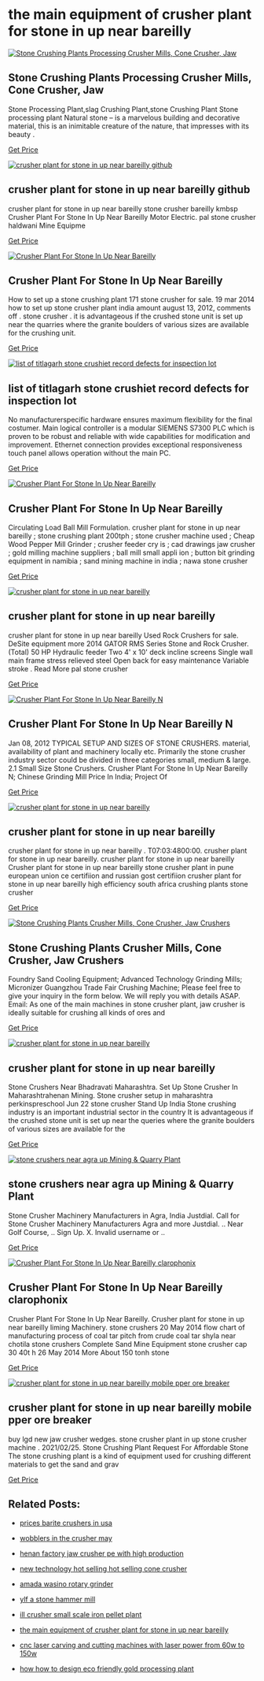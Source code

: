 # the main equipment of crusher plant for stone in up near bareilly
<a href="https://mnn.zoosnet.net/LR/Chatpre.aspx?id=MNN94995150&p=https://vbl.co.za/" target="_blank">![Stone Crushing Plants Processing Crusher Mills, Cone Crusher, Jaw ](https://raw.githubusercontent.com/gcmcrusher/imgs/main/254.jpg)</a>
## Stone Crushing Plants Processing Crusher Mills, Cone Crusher, Jaw 
Stone Processing Plant,slag Crushing Plant,stone Crushing Plant Stone processing plant Natural stone – is a marvelous building and decorative material, this is an inimitable creature of the nature, that impresses with its beauty .
<a href="https://mnn.zoosnet.net/LR/Chatpre.aspx?id=MNN94995150&p=https://vbl.co.za/" target="_blank">Get Price</a>
<a href="https://mnn.zoosnet.net/LR/Chatpre.aspx?id=MNN94995150&p=https://vbl.co.za/" target="_blank">![crusher plant for stone in up near bareilly github](https://raw.githubusercontent.com/gcmcrusher/imgs/main/130.jpg)</a>
## crusher plant for stone in up near bareilly github
crusher plant for stone in up near bareilly stone crusher bareilly kmbsp Crusher Plant For Stone In Up Near Bareilly Motor Electric. pal stone crusher haldwani Mine Equipme
<a href="https://mnn.zoosnet.net/LR/Chatpre.aspx?id=MNN94995150&p=https://vbl.co.za/" target="_blank">Get Price</a>
<a href="https://mnn.zoosnet.net/LR/Chatpre.aspx?id=MNN94995150&p=https://vbl.co.za/" target="_blank">![Crusher Plant For Stone In Up Near Bareilly](https://raw.githubusercontent.com/gcmcrusher/imgs/main/37.jpg)</a>
## Crusher Plant For Stone In Up Near Bareilly
How to set up a stone crushing plant 171 stone crusher for sale. 19 mar 2014 how to set up stone crusher plant india amount august 13, 2012, comments off . stone crusher . it is advantageous if the crushed stone unit is set up near the quarries where the granite boulders of various sizes are available for the crushing unit.
<a href="https://mnn.zoosnet.net/LR/Chatpre.aspx?id=MNN94995150&p=https://vbl.co.za/" target="_blank">Get Price</a>
<a href="https://mnn.zoosnet.net/LR/Chatpre.aspx?id=MNN94995150&p=https://vbl.co.za/" target="_blank">![list of titlagarh stone crushiet record defects for inspection lot](https://raw.githubusercontent.com/gcmcrusher/imgs/main/606.jpg)</a>
## list of titlagarh stone crushiet record defects for inspection lot
No manufacturerspecific hardware ensures maximum flexibility for the final costumer. Main logical controller is a modular SIEMENS S7300 PLC which is proven to be robust and reliable with wide capabilities for modification and improvement. Ethernet connection provides exceptional responsiveness touch panel allows operation without the main PC.
<a href="https://mnn.zoosnet.net/LR/Chatpre.aspx?id=MNN94995150&p=https://vbl.co.za/" target="_blank">Get Price</a>
<a href="https://mnn.zoosnet.net/LR/Chatpre.aspx?id=MNN94995150&p=https://vbl.co.za/" target="_blank">![Crusher Plant For Stone In Up Near Bareilly](https://raw.githubusercontent.com/gcmcrusher/imgs/main/687.jpg)</a>
## Crusher Plant For Stone In Up Near Bareilly
Circulating Load Ball Mill Formulation. crusher plant for stone in up near bareilly ; stone crushing plant 200tph ; stone crusher machine used ; Cheap Wood Pepper Mill Grinder ; crusher feeder cry is ; cad drawings jaw crusher ; gold milling machine suppliers ; ball mill small appli ion ; button bit grinding equipment in namibia ; sand mining machine in india ; nawa stone crusher 
<a href="https://mnn.zoosnet.net/LR/Chatpre.aspx?id=MNN94995150&p=https://vbl.co.za/" target="_blank">Get Price</a>
<a href="https://mnn.zoosnet.net/LR/Chatpre.aspx?id=MNN94995150&p=https://vbl.co.za/" target="_blank">![crusher plant for stone in up near bareilly](https://raw.githubusercontent.com/gcmcrusher/imgs/main/711.jpg)</a>
## crusher plant for stone in up near bareilly
crusher plant for stone in up near bareilly Used Rock Crushers for sale. DeSite equipment more 2014 GATOR RMS Series Stone and Rock Crusher. (Total) 50 HP Hydraulic feeder Two 4' x 10' deck incline screens Single wall main frame stress relieved steel Open back for easy maintenance Variable stroke . Read More pal stone crusher 
<a href="https://mnn.zoosnet.net/LR/Chatpre.aspx?id=MNN94995150&p=https://vbl.co.za/" target="_blank">Get Price</a>
<a href="https://mnn.zoosnet.net/LR/Chatpre.aspx?id=MNN94995150&p=https://vbl.co.za/" target="_blank">![Crusher Plant For Stone In Up Near Bareilly N](https://raw.githubusercontent.com/gcmcrusher/imgs/main/842.jpg)</a>
## Crusher Plant For Stone In Up Near Bareilly N
Jan 08, 2012 TYPICAL SETUP AND SIZES OF STONE CRUSHERS. material, availability of plant and machinery locally etc. Primarily the stone crusher industry sector could be divided in three categories small, medium & large. 2.1 Small Size Stone Crushers. Crusher Plant For Stone In Up Near Bareilly N; Chinese Grinding Mill Price In India; Project Of 
<a href="https://mnn.zoosnet.net/LR/Chatpre.aspx?id=MNN94995150&p=https://vbl.co.za/" target="_blank">Get Price</a>
<a href="https://mnn.zoosnet.net/LR/Chatpre.aspx?id=MNN94995150&p=https://vbl.co.za/" target="_blank">![crusher plant for stone in up near bareilly](https://raw.githubusercontent.com/gcmcrusher/imgs/main/113.jpg)</a>
## crusher plant for stone in up near bareilly
crusher plant for stone in up near bareilly . T07:03:4800:00. crusher plant for stone in up near bareilly. crusher plant for stone in up near bareilly Crusher plant for stone in up near bareilly stone crusher plant in pune european union ce certifiion and russian gost certifiion crusher plant for stone in up near bareilly high efficiency south africa crushing plants stone crusher 
<a href="https://mnn.zoosnet.net/LR/Chatpre.aspx?id=MNN94995150&p=https://vbl.co.za/" target="_blank">Get Price</a>
<a href="https://mnn.zoosnet.net/LR/Chatpre.aspx?id=MNN94995150&p=https://vbl.co.za/" target="_blank">![Stone Crushing Plants Crusher Mills, Cone Crusher, Jaw Crushers](https://raw.githubusercontent.com/gcmcrusher/imgs/main/94.jpg)</a>
## Stone Crushing Plants Crusher Mills, Cone Crusher, Jaw Crushers
Foundry Sand Cooling Equipment; Advanced Technology Grinding Mills; Micronizer Guangzhou Trade Fair Crushing Machine; Please feel free to give your inquiry in the form below. We will reply you with details ASAP. Email:  As one of the main machines in stone crusher plant, jaw crusher is ideally suitable for crushing all kinds of ores and 
<a href="https://mnn.zoosnet.net/LR/Chatpre.aspx?id=MNN94995150&p=https://vbl.co.za/" target="_blank">Get Price</a>
<a href="https://mnn.zoosnet.net/LR/Chatpre.aspx?id=MNN94995150&p=https://vbl.co.za/" target="_blank">![crusher plant for stone in up near bareilly](https://raw.githubusercontent.com/gcmcrusher/imgs/main/257.jpg)</a>
## crusher plant for stone in up near bareilly
Stone Crushers Near Bhadravati Maharashtra. Set Up Stone Crusher In Maharashtrahenan Mining. Stone crusher setup in maharashtra perkinspreschool Jun 22 stone crusher Stand Up India Stone crushing industry is an important industrial sector in the country It is advantageous if the crushed stone unit is set up near the queries where the granite boulders of various sizes are available for the 
<a href="https://mnn.zoosnet.net/LR/Chatpre.aspx?id=MNN94995150&p=https://vbl.co.za/" target="_blank">Get Price</a>
<a href="https://mnn.zoosnet.net/LR/Chatpre.aspx?id=MNN94995150&p=https://vbl.co.za/" target="_blank">![stone crushers near agra up Mining & Quarry Plant](https://raw.githubusercontent.com/gcmcrusher/imgs/main/550.jpg)</a>
## stone crushers near agra up Mining & Quarry Plant
Stone Crusher Machinery Manufacturers in Agra, India Justdial. Call for Stone Crusher Machinery Manufacturers Agra and more Justdial. .. Near Golf Course, .. Sign Up. X. Invalid username or ..
<a href="https://mnn.zoosnet.net/LR/Chatpre.aspx?id=MNN94995150&p=https://vbl.co.za/" target="_blank">Get Price</a>
<a href="https://mnn.zoosnet.net/LR/Chatpre.aspx?id=MNN94995150&p=https://vbl.co.za/" target="_blank">![Crusher Plant For Stone In Up Near Bareilly clarophonix](https://raw.githubusercontent.com/gcmcrusher/imgs/main/192.jpg)</a>
## Crusher Plant For Stone In Up Near Bareilly clarophonix
Crusher Plant For Stone In Up Near Bareilly. Crusher plant for stone in up near bareilly liming Machinery. stone crushers 20 May 2014 flow chart of manufacturing process of coal tar pitch from crude coal tar shyla near chotila stone crushers Complete Sand Mine Equipment stone crusher cap 30 40t h 26 May 2014 More About 150 tonh stone 
<a href="https://mnn.zoosnet.net/LR/Chatpre.aspx?id=MNN94995150&p=https://vbl.co.za/" target="_blank">Get Price</a>
<a href="https://mnn.zoosnet.net/LR/Chatpre.aspx?id=MNN94995150&p=https://vbl.co.za/" target="_blank">![crusher plant for stone in up near bareilly mobile pper ore breaker](https://raw.githubusercontent.com/gcmcrusher/imgs/main/91.jpg)</a>
## crusher plant for stone in up near bareilly mobile pper ore breaker
buy lgd new jaw crusher wedges. stone crusher plant in up stone crusher machine . 2021/02/25. Stone Crushing Plant Request For Affordable Stone The stone crushing plant is a kind of equipment used for crushing different materials to get the sand and grav
<a href="https://mnn.zoosnet.net/LR/Chatpre.aspx?id=MNN94995150&p=https://vbl.co.za/" target="_blank">Get Price</a>
## Related Posts:
* [prices barite crushers in usa](prices%20barite%20crushers%20in%20usa.md)
* [wobblers in the crusher may](wobblers%20in%20the%20crusher%20may.md)
* [henan factory jaw crusher pe with high production](henan%20factory%20jaw%20crusher%20pe%20with%20high%20production.md)
* [new technology hot selling hot selling cone crusher](new%20technology%20hot%20selling%20hot%20selling%20cone%20crusher.md)
* [amada wasino rotary grinder](amada%20wasino%20rotary%20grinder.md)
* [ylf a stone hammer mill](ylf%20a%20stone%20hammer%20mill.md)
* [ill crusher small scale iron pellet plant](ill%20crusher%20small%20scale%20iron%20pellet%20plant.md)
* [the main equipment of crusher plant for stone in up near bareilly](the%20main%20equipment%20of%20crusher%20plant%20for%20stone%20in%20up%20near%20bareilly.md)
* [cnc laser carving and cutting machines with laser power from 60w to 150w](cnc%20laser%20carving%20and%20cutting%20machines%20with%20laser%20power%20from%2060w%20to%20150w.md)
* [how how to design eco friendly gold processing plant](how%20how%20to%20design%20eco%20friendly%20gold%20processing%20plant.md)
